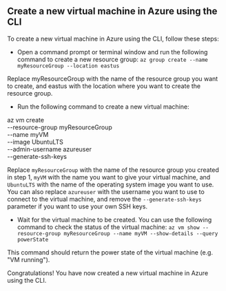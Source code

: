 
## Create a new virtual machine in Azure using the CLI
To create a new virtual machine in Azure using the CLI, follow these steps:

* Open a command prompt or terminal window and run the following command to create a new resource group:
`az group create --name myResourceGroup --location eastus`

Replace myResourceGroup with the name of the resource group you want to create, and eastus with the location where you want to create the resource group.

* Run the following command to create a new virtual machine:

 az vm create\
--resource-group myResourceGroup \
--name myVM \
--image UbuntuLTS \
--admin-username azureuser \
--generate-ssh-keys

Replace `myResourceGroup` with the name of the resource group you created in step 1, `myVM` with the name you want to give your virtual machine, and `UbuntuLTS` with the name of the operating system image you want to use. You can also replace `azureuser` with the username you want to use to connect to the virtual machine, and remove the `--generate-ssh-keys` parameter if you want to use your own SSH keys.

* Wait for the virtual machine to be created. You can use the following command to check the status of the virtual machine:
`az vm show --resource-group myResourceGroup --name myVM --show-details --query powerState`

This command should return the power state of the virtual machine (e.g. "VM running").

Congratulations! You have now created a new virtual machine in Azure using the CLI.
